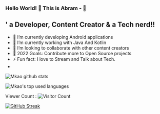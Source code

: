 ### Hello World! 👋 This is Abram - 👋 

##  ' a Developer, Content Creator & a Tech nerd!!

- 🔭 I’m currently developing Android applications
- 🌱 I’m currently working with Java And Kotlin 
- 👯 I’m looking to collaborate with other content creators
- 🥅 2022 Goals: Contribute more to Open Source projects
- ⚡ Fun fact: I love to Stream and Talk about Tech.
-
![Mkao github stats](https://github-readme-stats.vercel.app/api?username=mkaomwuni&show_icons=true&count_private=true&show_icons=true)

![Mkao's top used languages](https://github-readme-stats.vercel.app/api/top-langs/?username=mkao&layout=compact&exclude_repo=dt_laurel_sprout,dt_laurel_sprout_oss,vt_laurel_sprout,vt_laurel_sprout_oss,shrp_xiaomi_laurel_sprout,oddlyspaced.github.io,gims-dump,device_oneplus_avicii,oos-cam)

Viewer Count :
 ![Visitor Count](https://profile-counter.glitch.me/{mkao}/count.svg)

[![GitHub Streak](http://github-readme-streak-stats.herokuapp.com?user=mkao&theme=github-light&date_format=M%20j%5B%2C%20Y%5D)](https://git.io/streak-stats)

